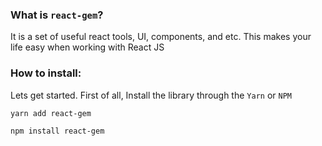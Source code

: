 ### What is `react-gem`?

It is a set of useful react tools, UI, components, and etc. This makes your life easy when working with React JS

### How to install:

Lets get started. First of all, Install the library through the `Yarn` or `NPM`

```static
yarn add react-gem

npm install react-gem
```
